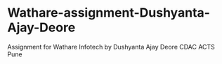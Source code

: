 # Wathare-assignment-Dushyanta-Ajay-Deore
Assignment for Wathare Infotech by Dushyanta Ajay Deore CDAC ACTS Pune
